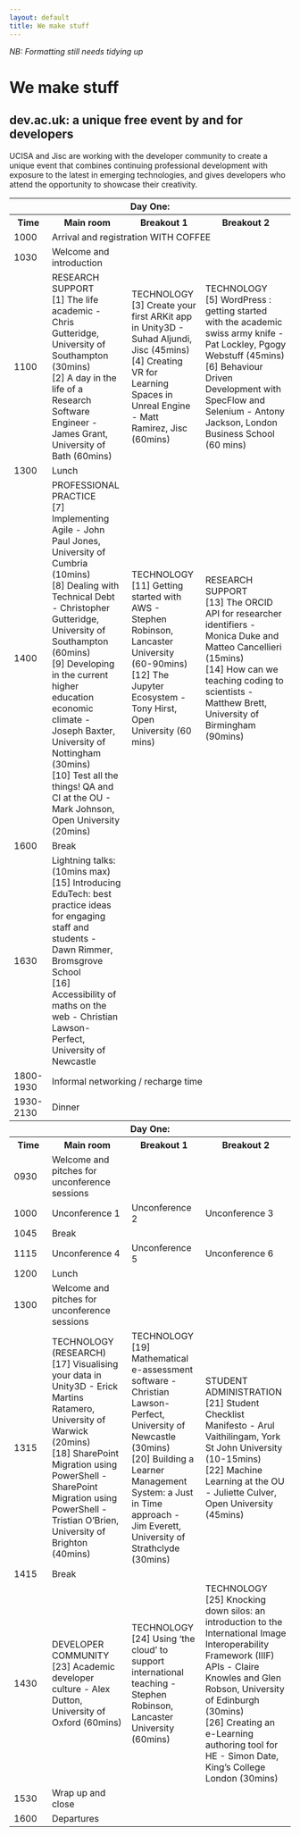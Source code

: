 ```yaml
---
layout: default
title: We make stuff
---
```

_NB: Formatting still needs tidying up_

# We make stuff
## dev.ac.uk: a unique free event by and for developers

UCISA and Jisc are working with the developer community to create a unique event that combines continuing professional development with exposure to the latest in emerging technologies, and gives developers who attend the opportunity to showcase their creativity.
 
<table>
  <tr><th colspan="4">Day One:</th></tr>
  <tr>
    <th>Time</th>
    <th>Main room</th>
    <th>Breakout 1</th>
    <th>Breakout 2</th>
  </tr>
  <tr>
    <td>1000</td>
    <td colspan="3">Arrival and registration WITH COFFEE</td>
  </tr>
  <tr>
    <td>1030</td>
    <td>Welcome and introduction</td>
    <td></td>
    <td></td>
  </tr>
  <tr><td>1100</td>
    <td>
      RESEARCH SUPPORT<br/>
      [1] The life academic - Chris Gutteridge, University of Southampton (30mins)<br/>
      [2] A day in the life of a Research Software Engineer - James Grant, University of Bath (60mins)<br/>
    </td>
    <td>
      TECHNOLOGY<br/>
      [3] Create your first ARKit app in Unity3D - Suhad Aljundi, Jisc (45mins)<br/>
      [4] Creating VR for Learning Spaces in Unreal Engine - Matt Ramirez, Jisc (60mins)<br/>
    </td>
    <td>
      TECHNOLOGY<br/>
      [5] WordPress : getting started with the academic swiss army knife - Pat Lockley, Pgogy Webstuff (45mins)<br/>
      [6] Behaviour Driven Development with SpecFlow and Selenium - Antony Jackson, London Business School (60 mins)<br/>
    </td>
  </tr>
  <tr><td>1300</td><td colspan="3">Lunch</td>
  </tr>
  <tr><td>1400</td>
    <td>
      PROFESSIONAL PRACTICE<br/>
      [7] Implementing Agile - John Paul Jones, University of Cumbria (10mins)<br/>
      [8] Dealing with Technical Debt - Christopher Gutteridge, University of Southampton (60mins)<br/>
      [9] Developing in the current higher education economic climate - Joseph Baxter, University of Nottingham (30mins)<br/>
      [10] Test all the things! QA and CI at the OU - Mark Johnson, Open University (20mins)<br/>
    <td>
      TECHNOLOGY<br/>
      [11] Getting started with AWS - Stephen Robinson, Lancaster University (60-90mins)<br/>
      [12] The Jupyter Ecosystem - Tony Hirst, Open University (60 mins)<br/>
    </td>
    <td>
      RESEARCH SUPPORT<br/>
      [13] The ORCID API for researcher identifiers - Monica Duke and Matteo Cancellieri (15mins)<br/>
      [14] How can we teaching coding to scientists - Matthew Brett, University of Birmingham (90mins)<br/>
    </td>
  </tr>
  <tr><td>1600</td><td colspan="3">Break</td>
  </tr>
  <tr><td>1630</td>
    <td>
    Lightning talks: (10mins max)<br/>
    [15] Introducing EduTech: best practice ideas for engaging staff and students - Dawn Rimmer, Bromsgrove School<br/>
    [16] Accessibility of maths on the web - Christian Lawson-Perfect, University of Newcastle<br/>
    </td>
    <td>
    </td>
    <td>
    </td>
  </tr>
  <tr><td>1800-1930</td><td colspan="3">Informal networking / recharge time</td></tr>
  <tr><td>1930-2130</td><td colspan="3">Dinner</td></tr>
  <tr><th colspan="4">Day One:</th></tr>
  <tr>
    <th>Time</th>
    <th>Main room</th>
    <th>Breakout 1</th>
    <th>Breakout 2</th>
  </tr>
  <tr>
    <td>0930</td>
    <td>Welcome and pitches for unconference sessions</td>
    <td></td>
    <td></td>
  </tr>
  <tr>
    <td>1000</td>
    <td>Unconference 1</td>
    <td>Unconference 2</td>
    <td>Unconference 3</td>
  </tr>
  <tr><td>1045</td><td colspan="3">Break</td></tr>
  <tr>
    <td>1115</td>
    <td>Unconference 4</td>
    <td>Unconference 5</td>
    <td>Unconference 6</td>
  </tr>
  <tr><td>1200</td><td colspan="3">Lunch</td></tr>
  <tr>
    <td>1300</td>
    <td>Welcome and pitches for unconference sessions</td>
    <td></td>
    <td></td>
  </tr>
  <tr>
    <td>1315</td>
    <td>
      TECHNOLOGY (RESEARCH)<br/>
      [17] Visualising your data in Unity3D - Erick Martins Ratamero, University of Warwick (20mins)<br/>
      [18] SharePoint Migration using PowerShell - SharePoint Migration using PowerShell - Tristian O’Brien, University of Brighton (40mins)<br/>
    </td>
    <td>
      TECHNOLOGY<br/>
      [19] Mathematical e-assessment software - Christian Lawson-Perfect, University of Newcastle (30mins)<br/>
      [20] Building a Learner Management System: a Just in Time approach - Jim Everett, University of Strathclyde (30mins)<br/>
    </td>
    <td>
      STUDENT ADMINISTRATION<br/>
      [21] Student Checklist Manifesto - Arul Vaithilingam, York St John University (10-15mins)<br/>
      [22] Machine Learning at the OU -  Juliette Culver, Open University (45mins)<br/>
    </td>
  </tr>
  <tr><td>1415</td><td colspan="3">Break</td></tr>
  <tr>
    <td>1430</td>
    <td>
      DEVELOPER COMMUNITY<br/>
      [23] Academic developer culture - Alex Dutton, University of Oxford (60mins)<br/>
    </td>
    <td>
      TECHNOLOGY<br/>
      [24] Using ‘the cloud’ to support international teaching - Stephen Robinson, Lancaster University (60mins)<br/>
    </td>
    <td>
      TECHNOLOGY<br/>
      [25] Knocking down silos: an introduction to the International Image Interoperability Framework (IIIF) APIs - Claire Knowles and Glen Robson, University of Edinburgh (30mins)<br/>
      [26] Creating an e-Learning authoring tool for HE - Simon Date, King’s College London (30mins)<br/>
    </td>
  </tr>
  <tr><td>1530</td><td>Wrap up and close</td><td></td><td></td></tr>
  <tr><td>1600</td><td colspan="3">Departures</td></tr>
</table>

